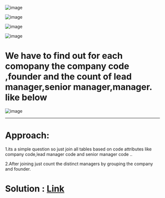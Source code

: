 ![image](https://github.com/DeepanRaju-exe/Hacker_Rank_SQL_Solutions/assets/68472546/548a5a41-c90e-48a8-bae6-861cbcc5433d)

![image](https://github.com/DeepanRaju-exe/Hacker_Rank_SQL_Solutions/assets/68472546/049e6d73-ebff-46f5-bf71-51dfd1f80749)

![image](https://github.com/DeepanRaju-exe/Hacker_Rank_SQL_Solutions/assets/68472546/84c8e795-63fb-4450-a00f-624d14ca4dd1)

![image](https://github.com/DeepanRaju-exe/Hacker_Rank_SQL_Solutions/assets/68472546/2a2ecbdd-d2f1-4808-982e-d7d266d71c57)



###
We have to find out for each comopany the company code ,founder and the count of lead manager,senior manager,manager. like below 
============

![image](https://github.com/DeepanRaju-exe/Hacker_Rank_SQL_Solutions/assets/68472546/fd208d2b-9cfe-4f91-b5cc-37db04d02634)

----

##
Approach:
======


1.its a simple question so just join all tables based on code attributes like company code,lead manager code and senior manager code ..

2.After joining just count the distinct managers by grouping the company and founder.

Solution : [Link](https://github.com/DeepanRaju-exe/Hacker_Rank_SQL_Solutions/blob/main/Companies.sql)
=======================================

